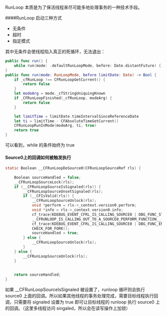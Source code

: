 RunLoop 本质是为了保活线程来尽可能多地处理事务的一种技术手段。



####RunLoop 启动三种方式

- 无条件
- 超时
- 指定模式

其中无条件会使线程陷入真正的死循环，无法退出：

```swift
public func run() {
    while run(mode: .defaultRunLoopMode, before: Date.distantFuture) { }
}
public func run(mode: RunLoopMode, before limitDate: Date) -> Bool {
    if _cfRunLoop !== CFRunLoopGetCurrent() {
        return false
    }
    let modeArg = mode._cfStringUniquingKnown
    if _CFRunLoopFinished(_cfRunLoop, modeArg) {
        return false
    }

    let limitTime = limitDate.timeIntervalSinceReferenceDate
    let ti = limitTime - CFAbsoluteTimeGetCurrent()
    CFRunLoopRunInMode(modeArg, ti, true)
    return true
}
```

可以看到，while 的条件始终为 true



#### Source0上的回调如何被触发执行

```c
static Boolean __CFRunLoopDoSource0(CFRunLoopSourceRef rls) {
    
    Boolean sourceHandled = false;
    __CFRunLoopSourceLock(rls);
    if (__CFRunLoopSourceIsSignaled(rls)) {
        __CFRunLoopSourceUnsetSignaled(rls);
        if (__CFIsValid(rls)) {
            __CFRunLoopSourceUnlock(rls);
            void *perform = rls->_context.version0.perform;
            void *info = rls->_context.version0.info;
            cf_trace(KDEBUG_EVENT_CFRL_IS_CALLING_SOURCE0 | DBG_FUNC_START, perform, info, 0, 0);
            __CFRUNLOOP_IS_CALLING_OUT_TO_A_SOURCE0_PERFORM_FUNCTION__(perform, info);
            cf_trace(KDEBUG_EVENT_CFRL_IS_CALLING_SOURCE0 | DBG_FUNC_END, perform, info, 0, 0);
            CHECK_FOR_FORK();
            sourceHandled = true;
        } else {
            __CFRunLoopSourceUnlock(rls);
        }
    } else {
        __CFRunLoopSourceUnlock(rls);
    }
    
    
    return sourceHandled;
}
```

如果 __CFRunLoopSourceIsSignaled 被设置了，runloop 循环则会执行 source0 上面的回调。所以如果其他线程的事务处理完成，需要目标线程执行回调，只需要将 signaled 设置为 true 即可让目标线程的 runloop 执行 source0 上的回调。（这里多线程访问 singaled，所以会在读写操作上加锁）